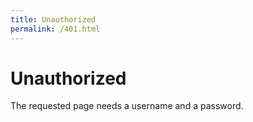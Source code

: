 ```yaml
---
title: Unauthorized
permalink: /401.html
---
```


# Unauthorized

The requested page needs a username and a password.
